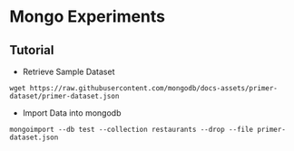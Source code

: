 # Mongo Experiments

## Tutorial
* Retrieve Sample Dataset
```
wget https://raw.githubusercontent.com/mongodb/docs-assets/primer-dataset/primer-dataset.json
```
* Import Data into mongodb
```
mongoimport --db test --collection restaurants --drop --file primer-dataset.json
```
